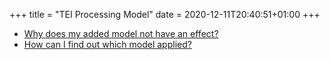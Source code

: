 +++
title = "TEI Processing Model"
date = 2020-12-11T20:40:51+01:00
+++

* [Why does my added model not have an effect?](modelnotapplied)
* [How can I find out which model applied?](modelnotapplied/#how-can-i-find-out-which-model-applied)